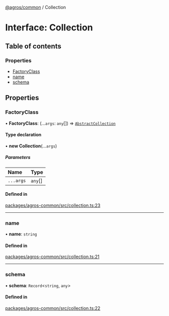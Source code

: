 [@agros/common](../index.md) / Collection

# Interface: Collection

## Table of contents

### Properties

- [FactoryClass](Collection.md#factoryclass)
- [name](Collection.md#name)
- [schema](Collection.md#schema)

## Properties

### <a id="factoryclass" name="factoryclass"></a> FactoryClass

• **FactoryClass**: (...`args`: `any`[]) => [`AbstractCollection`](../classes/AbstractCollection.md)

#### Type declaration

• **new Collection**(...`args`)

##### Parameters

| Name | Type |
| :------ | :------ |
| `...args` | `any`[] |

#### Defined in

[packages/agros-common/src/collection.ts:23](https://github.com/agrosjs/agros/blob/64c5bfe/packages/agros-common/src/collection.ts#L23)

___

### <a id="name" name="name"></a> name

• **name**: `string`

#### Defined in

[packages/agros-common/src/collection.ts:21](https://github.com/agrosjs/agros/blob/64c5bfe/packages/agros-common/src/collection.ts#L21)

___

### <a id="schema" name="schema"></a> schema

• **schema**: `Record`<`string`, `any`\>

#### Defined in

[packages/agros-common/src/collection.ts:22](https://github.com/agrosjs/agros/blob/64c5bfe/packages/agros-common/src/collection.ts#L22)
